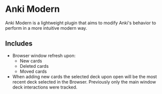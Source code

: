 # Anki Modern
Anki Modern is a lightweight plugin that aims to modify Anki's behavior to perform in a more intuitive modern way.

## Includes
- Browser window refresh upon:
    - New cards
    - Deleted cards
    - Moved cards
- When adding new cards the selected deck upon open will be the most recent deck selected in the Browser. Previously only the main window deck interactions were tracked. 